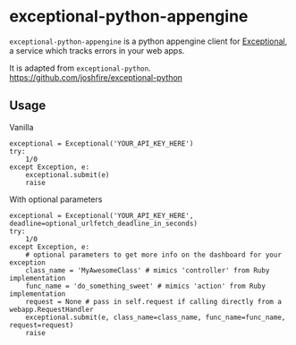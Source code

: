 # exceptional-python-appengine

`exceptional-python-appengine` is a python appengine client for [Exceptional][], a service which
tracks errors in your web apps.

  [exceptional]: http://www.exceptional.io/

It is adapted from `exceptional-python`. https://github.com/joshfire/exceptional-python

## Usage

Vanilla

    exceptional = Exceptional('YOUR_API_KEY_HERE')
    try:
        1/0
    except Exception, e:
        exceptional.submit(e)
        raise

With optional parameters

	exceptional = Exceptional('YOUR_API_KEY_HERE', deadline=optional_urlfetch_deadline_in_seconds)
	try:
  		1/0
	except Exception, e:
  		# optional parameters to get more info on the dashboard for your exception
  		class_name = 'MyAwesomeClass' # mimics 'controller' from Ruby implementation
  		func_name = 'do_something_sweet' # mimics 'action' from Ruby implementation
  		request = None # pass in self.request if calling directly from a webapp.RequestHandler
  		exceptional.submit(e, class_name=class_name, func_name=func_name, request=request)
  		raise
